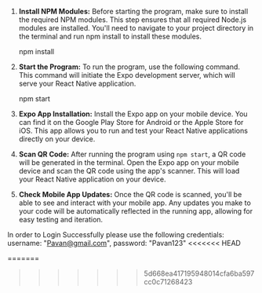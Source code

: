 
1. **Install NPM Modules:**
   Before starting the program, make sure to install the required NPM modules. This step ensures that all required Node.js modules are installed. You'll need to navigate to your project directory in the terminal and run npm install to install these modules.
   
   npm install

2. **Start the Program:**
   To run the program, use the following command. This command will initiate the Expo development server, which will serve your React Native application.

   npm start
   
3. **Expo App Installation:**
   Install the Expo app on your mobile device. You can find it on the Google Play Store for Android or the Apple Store for iOS. This app allows you to run and test your React Native applications directly on your device.


4. **Scan QR Code:**
   After running the program using `npm start`, a QR code will be generated in the terminal. Open the Expo app on your mobile device and scan the QR code using the app's scanner. This will load your React Native application on your device.

5. **Check Mobile App Updates:**
   Once the QR code is scanned, you'll be able to see and interact with your mobile app. Any updates you make to your code will be automatically reflected in the running app, allowing for easy testing and iteration.


In order to Login Successfully please use the following credentials:
username: "Pavan@gmail.com", password: "Pavan123"
<<<<<<< HEAD

=======
>>>>>>> 5d668ea417195948014cfa6ba597cc0c71268423
